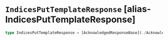 # `IndicesPutTemplateResponse` [alias-IndicesPutTemplateResponse]
```typescript
type IndicesPutTemplateResponse = [AcknowledgedResponseBase](./AcknowledgedResponseBase.md);
```
